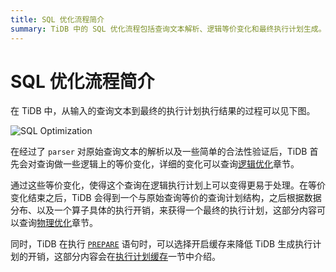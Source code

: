 ```yaml
---
title: SQL 优化流程简介
summary: TiDB 中的 SQL 优化流程包括查询文本解析、逻辑等价变化和最终执行计划生成。经过 parser 解析和合法性验证后，TiDB 会对查询进行逻辑上的等价变化，使得查询在逻辑执行计划上更易处理。之后根据数据分布和执行开销生成最终执行计划。同时，TiDB 在执行 PREPARE 语句时可以选择开启缓存来降低执行计划生成的开销。
---
```


# SQL 优化流程简介

在 TiDB 中，从输入的查询文本到最终的执行计划执行结果的过程可以见下图。

![SQL Optimization](https://docs-download.pingcap.com/media/images/docs-cn/sql-optimization.png)

在经过了 `parser` 对原始查询文本的解析以及一些简单的合法性验证后，TiDB 首先会对查询做一些逻辑上的等价变化，详细的变化可以查询[逻辑优化](/sql-logical-optimization.md)章节。

通过这些等价变化，使得这个查询在逻辑执行计划上可以变得更易于处理。在等价变化结束之后，TiDB 会得到一个与原始查询等价的查询计划结构，之后根据数据分布、以及一个算子具体的执行开销，来获得一个最终的执行计划，这部分内容可以查询[物理优化](/sql-physical-optimization.md)章节。

同时，TiDB 在执行 [`PREPARE`](/sql-statements/sql-statement-prepare.md) 语句时，可以选择开启缓存来降低 TiDB 生成执行计划的开销，这部分内容会在[执行计划缓存](/sql-prepared-plan-cache.md)一节中介绍。
